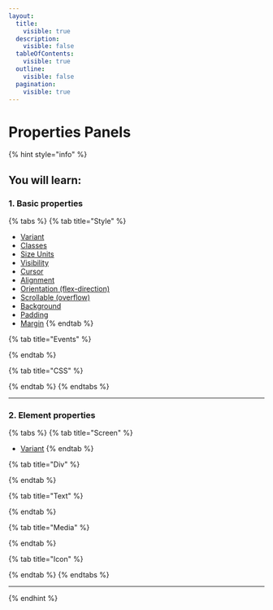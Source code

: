 ```yaml
---
layout:
  title:
    visible: true
  description:
    visible: false
  tableOfContents:
    visible: true
  outline:
    visible: false
  pagination:
    visible: true
---
```


# Properties Panels

{% hint style="info" %}
## You will learn:



### 1. Basic properties



{% tabs %}
{% tab title="Style" %}
* [Variant](style.md#variant)
* [Classes](style.md#classes)
* [Size Units](style.md#size-units)
* [Visibility](style.md#visibility)
* [Cursor](style.md#cursor)
* [Alignment](style.md#alignment)
* [Orientation (flex-direction)](style.md#orientation-flex-direction)
* [Scrollable (overflow)](style.md#scrollable-overflow)
* [Background](style.md#background)
* [Padding](style.md#padding)
* [Margin](style.md#margin)
{% endtab %}

{% tab title="Events" %}

{% endtab %}

{% tab title="CSS" %}

{% endtab %}
{% endtabs %}

***





### 2. Element properties&#x20;



{% tabs %}
{% tab title="Screen" %}
* [Variant](style.md#variant)
{% endtab %}

{% tab title="Div" %}

{% endtab %}

{% tab title="Text" %}

{% endtab %}

{% tab title="Media" %}

{% endtab %}

{% tab title="Icon" %}

{% endtab %}
{% endtabs %}

***


{% endhint %}

